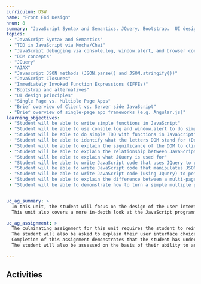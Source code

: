 ```yaml
---
curriculum: DSW
name: "Front End Design"
hnum: 8
summary: "JavaScript Syntax and Semantics. JQuery, Bootstrap.  UI design principles."
topics:
 - "JavaScript Syntax and Semantics"
 - "TDD in JavaScript via Mocha/Chai"
 - "JavaScript debugging via console.log, window.alert, and browser console tools"
 - "DOM concepts"
 - "JQuery"
 - "AJAX"
 - "Javascript JSON methods (JSON.parse() and JSON.stringify())"
 - "JavaScript Closures"
 - "Immediately Invoked Function Expressions (IFFEs)"
 - "Bootstrap and alternatives"
 - "UI design principles"
 - "Single Page vs. Multiple Page Apps"
 - "Brief overview of Client vs. Server side JavaScript"
 - "Brief overview of single-page app frameworks (e.g. Angular.js)"
learning_objectives:
 - "Student will be able to write simple functions in JavaScript"
 - "Student will be able to use console.log and window.alert to do simple debugging in JavaScript"
 - "Student will be able to do simple TDD with functions in JavaScript"
 - "Student will be able to identify what the letters DOM stand for (Document Object Model)"
 - "Student will be able to explain the significance of the DOM to client side and server side web development"
 - "Student will be able to explain the relationship between JavaScript and JQuery"
 - "Student will be able to explain what JQuery is used for"
 - "Student will be able to write JavaScript code that uses JQuery to perform simple animations, transitions, and effect on a basic web page"
 - "Student will be able to write JavaScript code that manipulates JSON objects"
 - "Student will be able to write JavaScript code (using JQuery) to peform AJAX requests"
 - "Student will be able to explain the difference between a multi-page web app and a single-page web app design, both from user perspectives, and implementation perspective."
 - "Student will be able to demonstrate how to turn a simple multiple page app into a single page app using JQuery"


uc_ag_summary: >
  In this unit, the student will focus on the design of the user interface and user experience of a web applicatoin.
  This unit also covers a more in-depth look at the JavaScript programming language, and typical client-side users of JavaScript for implementing user interfaces, including AJAX requests, and client-side JSON processing.

uc_ag_assignment: >
  The culminating assignment for this unit requires the student to reimplement a portion of a previous version of an application that had multiple pages, but with a single-page design using AJAX, with attention to the design and usability aspects of the application.
  The student will also be asked to explain their user interface choices in both written form and through a demonstration with an oral explanation.
  Completion of this assignment demonstrates that the student has understood how the same problem can be solved in two different ways, and that the student has understood the basic concepts of the client and server roles in web system development.
  The student will also be assessed on the basis of their ability to articulate principles of good user interface design, and put those principles into practice.    

---
```


## Activities



